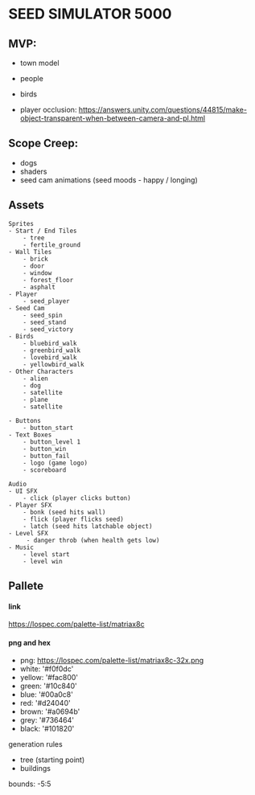 # SEED SIMULATOR 5000

## MVP:
  - town model
  - people
  - birds

  - player occlusion: https://answers.unity.com/questions/44815/make-object-transparent-when-between-camera-and-pl.html

## Scope Creep:
  - dogs
  - shaders
  - seed cam animations (seed moods - happy / longing)

## Assets
	Sprites
	- Start / End Tiles
		- tree
		- fertile_ground
	- Wall Tiles
		- brick
		- door
		- window
		- forest_floor
		- asphalt
	- Player
		- seed_player
	- Seed Cam 
		- seed_spin
		- seed_stand
		- seed_victory
	- Birds
		- bluebird_walk
		- greenbird_walk
		- lovebird_walk
		- yellowbird_walk
	- Other Characters
		- alien
		- dog
		- satellite
		- plane
		- satellite
			
	- Buttons
		- button_start
	- Text Boxes
		- button_level 1
		- button_win
		- button_fail
		- logo (game logo)
		- scoreboard
		
	Audio
	- UI SFX
		- click (player clicks button)
	- Player SFX
		- bonk (seed hits wall)
		- flick (player flicks seed)
		- latch (seed hits latchable object)
	- Level SFX
		 - danger throb (when health gets low)
	- Music
		- level start
		- level win

## Pallete
#### link

https://lospec.com/palette-list/matriax8c

#### png and hex

  - png: https://lospec.com/palette-list/matriax8c-32x.png
  - white: '#f0f0dc'
  - yellow: '#fac800'
  - green: '#10c840'
  - blue: '#00a0c8'
  - red: '#d24040'
  - brown: '#a0694b'
  - grey: '#736464'
  - black: '#101820'

generation rules

- tree (starting point)
- buildings

bounds: 
  -5:5
